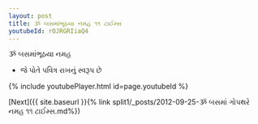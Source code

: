 ```yaml
---
layout: post
title: ૐ બસમાંભૂઠયા નમહ ૧૧ ટાઈમ્સ
youtubeId: rOJRGRIiaQ4
---
```

 
 
 ૐ બસમાંભૂઠયા નમહ  
 
 -  જે પોતે પવિત્ર રાખનું સ્વરૂપ છે 
 
  
 
  
 
 
 
 
 
 


{% include youtubePlayer.html id=page.youtubeId %}
 
[Next]({{ site.baseurl }}{% link  split1/_posts/2012-09-25-ૐ બસમાં ગોપથરે નમહ ૧૧ ટાઈમ્સ.md%})
 
